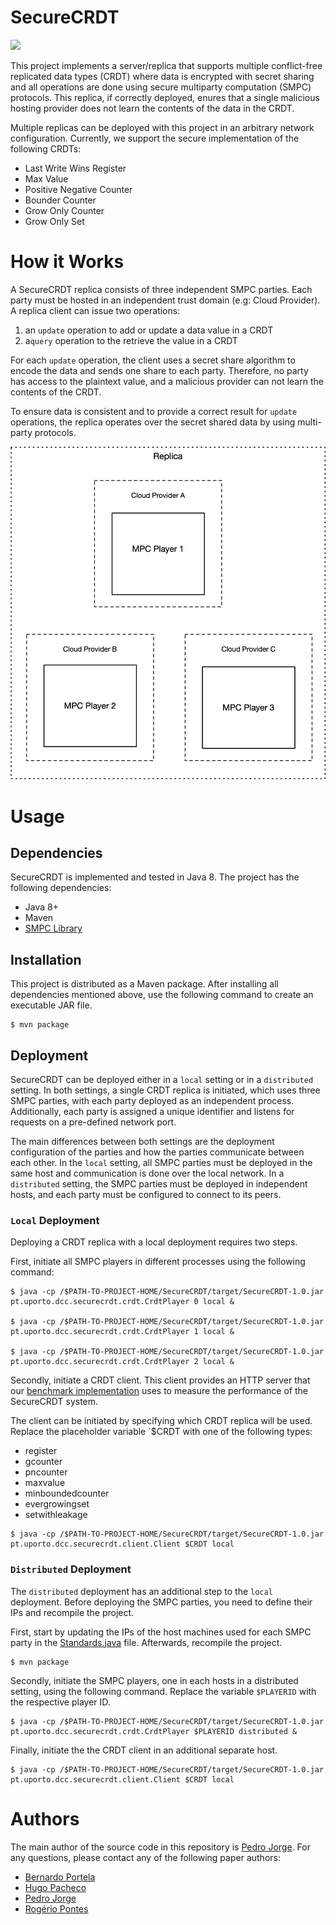 # SecureCRDT

<img src="https://img.shields.io/badge/status-research%20prototype-green.svg" />


This project implements a server/replica that supports multiple conflict-free replicated data types (CRDT) where data is encrypted with secret sharing and all operations are done using secure multiparty computation (SMPC) protocols. This replica, if correctly deployed, enures that a single malicious hosting provider does not learn the contents of the data in the CRDT.

Multiple replicas can be deployed with this project in an arbitrary network configuration. Currently, we support the secure implementation of the following CRDTs:

- Last Write Wins Register
- Max Value
- Positive Negative Counter
- Bounder Counter
- Grow Only Counter
- Grow Only Set

# How it Works


A SecureCRDT replica consists of three independent SMPC parties. Each party must be hosted in an independent trust domain (e.g: Cloud Provider).
A replica client can issue two operations:

1. an `update` operation to add or update a data value in a CRDT
2. a`query` operation to the retrieve the value in a CRDT

For each `update` operation, the client uses a secret share algorithm to encode the data and sends one share to each party. Therefore, no party has access to the plaintext value, and a malicious provider can not learn the contents of the CRDT.

To ensure data is consistent and to provide a correct result for `update` operations, the replica operates over the secret shared data by using multi-party protocols.

![System Architecture](docs/architechture.png)

# Usage

## Dependencies

SecureCRDT is implemented and tested in Java 8. The project has the following dependencies:

- Java 8+
- Maven
- [SMPC Library](https://github.com/SecureCRDT/SMPC)


## Installation

This project is distributed as a Maven package. After installing all dependencies mentioned above, use the following command to create an executable JAR file.

```shell
$ mvn package
```

## Deployment

SecureCRDT can be deployed either in a `local` setting or in a `distributed` setting. In both settings, a single CRDT replica is initiated, which uses three SMPC parties, with each party deployed as an independent process. Additionally, each party is assigned a unique identifier and listens for requests on a pre-defined network port.

The main differences between both settings are the deployment configuration of the parties and how the parties communicate between each other. In the `local` setting, all SMPC parties must be deployed in the same host and communication is done over the local network. In a `distributed` setting, the SMPC parties must be deployed in independent hosts, and each party must be configured to connect to its peers.

### `Local` Deployment

Deploying a CRDT replica with a local deployment requires two steps.

First, initiate all SMPC players in different processes using the following command:


```shell
$ java -cp /$PATH-TO-PROJECT-HOME/SecureCRDT/target/SecureCRDT-1.0.jar pt.uporto.dcc.securecrdt.crdt.CrdtPlayer 0 local &

$ java -cp /$PATH-TO-PROJECT-HOME/SecureCRDT/target/SecureCRDT-1.0.jar pt.uporto.dcc.securecrdt.crdt.CrdtPlayer 1 local &

$ java -cp /$PATH-TO-PROJECT-HOME/SecureCRDT/target/SecureCRDT-1.0.jar pt.uporto.dcc.securecrdt.crdt.CrdtPlayer 2 local &
```

Secondly, initiate a CRDT client. This client provides an HTTP server that our [benchmark implementation](https://github.com/SecureCRDT/Benchmark) uses to measure the performance of the SecureCRDT system.

The client can be initiated by specifying which CRDT replica will be used. Replace the placeholder variable `$CRDT with one of the following types:

- register
- gcounter 
- pncounter 
- maxvalue
- minboundedcounter
- evergrowingset 
- setwithleakage

```shell
$ java -cp /$PATH-TO-PROJECT-HOME/SecureCRDT/target/SecureCRDT-1.0.jar pt.uporto.dcc.securecrdt.client.Client $CRDT local
```

### `Distributed` Deployment

The `distributed` deployment has an additional step to the `local` deployment. Before deploying the SMPC parties, you need to define their IPs and recompile the project.

First, start by updating the IPs of the host machines used for each SMPC party in the [Standards.java](https://github.com/SecureCRDT/SecureCRDT/blob/main/src/main/java/pt/uporto/dcc/securecrdt/util/Standards.java) file. Afterwards, recompile the project.

```shell
$ mvn package
```

Secondly, initiate the SMPC players, one in each hosts in a distributed setting, using the following command. Replace the variable `$PLAYERID` with the respective player ID.
```shell
$ java -cp /$PATH-TO-PROJECT-HOME/SecureCRDT/target/SecureCRDT-1.0.jar pt.uporto.dcc.securecrdt.crdt.CrdtPlayer $PLAYERID distributed &
```

Finally, initiate the the CRDT client in an additional separate host.

```shell
$ java -cp /$PATH-TO-PROJECT-HOME/SecureCRDT/target/SecureCRDT-1.0.jar pt.uporto.dcc.securecrdt.client.Client $CRDT local
```

# Authors

The main author of the source code in this repository is [Pedro Jorge](https://github.com/0xpedrojorge). For any questions, please contact any of the following paper authors:

- [Bernardo Portela](mailto:bernardo.portela@fc.up.pt)
- [Hugo Pacheco](mailto:hpacheco@fc.up.pt)
- [Pedro Jorge](mailto:201706520@fc.up.pt)
- [Rogério Pontes](mailto:rogerio.a.pontes@inesctec.pt)
